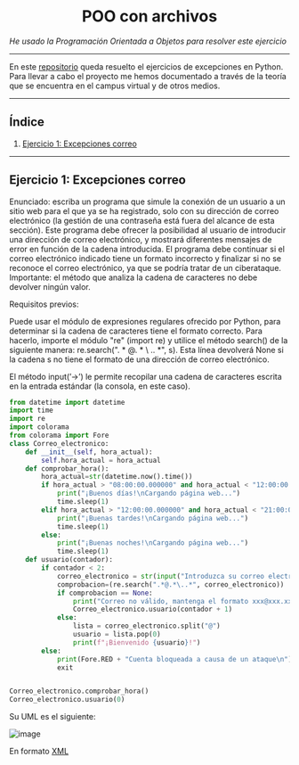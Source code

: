 <h1 align="center">POO con archivos</h1>

*He usado la Programación Orientada a Objetos para resolver este ejercicio*

---

En este [repositorio](https://github.com/Diegodesantos1/Ejercicios_Excepciones_POO) queda resuelto el ejercicios de excepciones en Python. Para llevar a cabo el proyecto me hemos documentado a través de la teoría que se encuentra en el campus virtual y de otros medios.

***

## Índice
1. [Ejercicio 1: Excepciones correo  ](#id1)

***

## Ejercicio 1: Excepciones correo<a name="id1"></a>

Enunciado: escriba un programa que simule la conexión de un usuario a un sitio web para el que ya se ha registrado, solo con su dirección de correo electrónico (la gestión de una contraseña está fuera del alcance de esta sección). Este programa debe ofrecer la posibilidad al usuario de introducir una dirección de correo electrónico, y mostrará diferentes mensajes de error en función de la cadena introducida. El programa debe continuar si el correo electrónico indicado tiene un formato incorrecto y finalizar si no se reconoce el correo electrónico, ya que se podría tratar de un ciberataque. Importante: el método que analiza la cadena de caracteres no debe devolver ningún valor.

Requisitos previos:

Puede usar el módulo de expresiones regulares ofrecido por Python, para determinar si la cadena de caracteres tiene el formato correcto. Para hacerlo, importe el módulo "re" (import re) y utilice el método search() de la siguiente manera: re.search(". * @. * \ .. *", s). Esta línea devolverá None si la cadena s no tiene el formato de una dirección de correo electrónico.

El método input(’->’) le permite recopilar una cadena de caracteres escrita en la entrada estándar (la consola, en este caso).


```python
from datetime import datetime
import time
import re
import colorama
from colorama import Fore
class Correo_electronico:
    def __init__(self, hora_actual):
        self.hora_actual = hora_actual
    def comprobar_hora():
        hora_actual=str(datetime.now().time())
        if hora_actual > "08:00:00.000000" and hora_actual < "12:00:00.000000":
            print("¡Buenos días!\nCargando página web...")
            time.sleep(1)
        elif hora_actual > "12:00:00.000000" and hora_actual < "21:00:00.000000":
            print("¡Buenas tardes!\nCargando página web...")
            time.sleep(1)
        else:
            print("¡Buenas noches!\nCargando página web...")
            time.sleep(1)
    def usuario(contador):
        if contador < 2:
            correo_electronico = str(input("Introduzca su correo electrónico:\n"))
            comprobacion=(re.search(".*@.*\..*", correo_electronico))
            if comprobacion == None:
                print("Correo no válido, mantenga el formato xxx@xxx.xx\n")
                Correo_electronico.usuario(contador + 1)
            else:
                lista = correo_electronico.split("@")
                usuario = lista.pop(0)
                print(f"¡Bienvenido {usuario}!")
        else:
            print(Fore.RED + "Cuenta bloqueada a causa de un ataque\n")
            exit


Correo_electronico.comprobar_hora()
Correo_electronico.usuario(0)
```
Su UML es el siguiente:

![image](https://user-images.githubusercontent.com/91721855/159692536-197011bd-283b-4095-9e79-f33fcbb2f4ec.png)


En formato [XML]()
